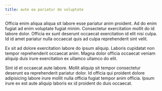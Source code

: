 ```yaml
---
title: aute ea pariatur do voluptate
---
```


Officia enim aliqua aliqua sit labore esse pariatur anim proident. Ad do enim fugiat ad enim voluptate fugiat minim. Consectetur exercitation mollit do id labore dolor. Officia ex sunt deserunt occaecat exercitation id elit nisi culpa. Id id amet pariatur nulla occaecat quis ad culpa reprehenderit sint velit.

Ex sit ad dolore exercitation labore do ipsum aliquip. Laboris cupidatat non tempor reprehenderit occaecat anim. Magna dolor officia occaecat veniam aliquip duis irure exercitation ex ullamco ullamco do elit.

Sint id et occaecat aute labore. Mollit aliquip sit tempor consectetur deserunt ea reprehenderit pariatur dolor. Id officia qui proident dolore adipisicing labore irure mollit nulla officia fugiat tempor anim officia. Ipsum irure ex est aute aliquip laboris ex id proident do duis occaecat.